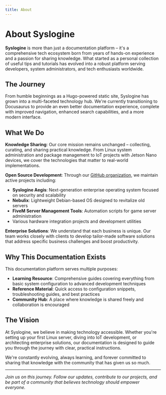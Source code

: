 ```yaml
---
title: About
---
```


<div class="about-page">

# About Syslogine

**Syslogine** is more than just a documentation platform – it's a comprehensive tech ecosystem born from years of hands-on experience and a passion for sharing knowledge. What started as a personal collection of useful tips and tutorials has evolved into a robust platform serving developers, system administrators, and tech enthusiasts worldwide.

## The Journey

From humble beginnings as a Hugo-powered static site, Syslogine has grown into a multi-faceted technology hub. We're currently transitioning to Docusaurus to provide an even better documentation experience, complete with improved navigation, enhanced search capabilities, and a more modern interface.

## What We Do

**Knowledge Sharing**: Our core mission remains unchanged – collecting, curating, and sharing practical knowledge. From Linux system administration and package management to IoT projects with Jetson Nano devices, we cover the technologies that matter to real-world implementations.

**Open Source Development**: Through our [GitHub organization](https://github.com/Syslogine), we maintain active projects including:
- **Syslogine Aegis**: Next-generation enterprise operating system focused on security and scalability
- **Nebulix**: Lightweight Debian-based OS designed to revitalize old servers  
- **FiveM Server Management Tools**: Automation scripts for game server administration
- Various hardware integration projects and development utilities

**Enterprise Solutions**: We understand that each business is unique. Our team works closely with clients to develop tailor-made software solutions that address specific business challenges and boost productivity.

## Why This Documentation Exists

This documentation platform serves multiple purposes:
- **Learning Resource**: Comprehensive guides covering everything from basic system configuration to advanced development techniques
- **Reference Material**: Quick access to configuration snippets, troubleshooting guides, and best practices
- **Community Hub**: A place where knowledge is shared freely and collaboration is encouraged

## The Vision

At Syslogine, we believe in making technology accessible. Whether you're setting up your first Linux server, diving into IoT development, or architecting enterprise solutions, our documentation is designed to guide you through the journey with clear, practical instructions.

We're constantly evolving, always learning, and forever committed to sharing that knowledge with the community that has given us so much.

---

*Join us on this journey. Follow our updates, contribute to our projects, and be part of a community that believes technology should empower everyone.*

</div>